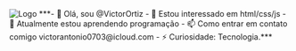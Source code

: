 <img src="[https://exemplo.com/logo.png](https://icones.pro/wp-content/uploads/2021/04/icone-d-ordinateur-rose.png)" alt="Logo">
***- 👋 Olá, sou @VictorOrtiz
- 👀 Estou interessado em html/css/js
- 🌱 Atualmente estou aprendendo programação
- 📫 Como entrar em contato comigo victorantonio0703@icloud.com
- ⚡ Curiosidade: Tecnologia.***
